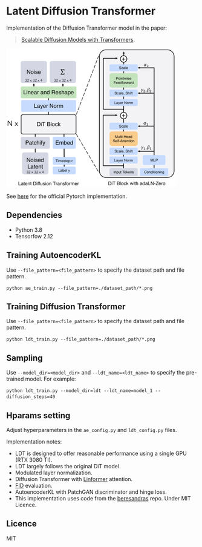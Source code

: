 # Latent Diffusion Transformer
Implementation of the Diffusion Transformer model in the paper:

> [Scalable Diffusion Models with Transformers](https://arxiv.org/abs/2212.09748). 

<img src="./images/ldt.png" width="450px"></img>

See [here](https://github.com/facebookresearch/DiT) for the official Pytorch implementation.


## Dependencies
- Python 3.8
- Tensorfow 2.12

## Training AutoencoderKL
Use `--file_pattern=<file_pattern>` to specify the dataset path and file pattern.
```
python ae_train.py --file_pattern=./dataset_path/*.png
```

## Training Diffusion Transformer
Use `--file_pattern=<file_pattern>` to specify the dataset path and file pattern.
```
python ldt_train.py --file_pattern=./dataset_path/*.png
```

## Sampling
Use `--model_dir=<model_dir>` and `--ldt_name=<ldt_name>` to specify the pre-trained model. For example:
```
python ldt_train.py --model_dir=ldt --ldt_name=model_1 --diffusion_steps=40
```


## Hparams setting
Adjust hyperparameters in the `ae_config.py` and `ldt_config.py` files.

Implementation notes:
- LDT is designed to offer reasonable performance using a single GPU (RTX 3080 TI).
- LDT largely follows the original DiT model.
- Modulated layer normalization.
- Diffusion Transformer with [Linformer](https://arxiv.org/abs/2006.04768) attention.
- [FID](https://arxiv.org/abs/1706.08500) evaluation.
- AutoencoderKL with PatchGAN discriminator and hinge loss.
- This implementation uses code from the [beresandras](https://github.com/beresandras/clear-diffusion-keras/tree/master) repo. Under MIT Licence.


## Licence
MIT